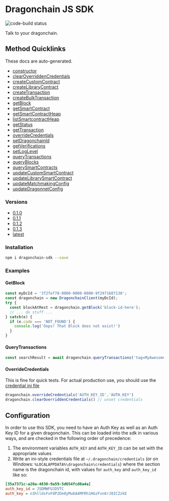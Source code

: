 # Dragonchain JS SDK

![code-build status](https://codebuild.us-west-2.amazonaws.com/badges?uuid=eyJlbmNyeXB0ZWREYXRhIjoiUFpHWHVOTHpQSHo4T3ZHSjBUT3JZQ0kzRHBybUFvbCt4WjB6MHFhY2F1dmxPTU1mUUZUYXk4d0QzTXpUMzhRek9sZ2dLclkwcTVjTEpJaElUN3cxQUdjPSIsIml2UGFyYW1ldGVyU3BlYyI6Ik56K0RLUFUxVnhpUHNCNWoiLCJtYXRlcmlhbFNldFNlcmlhbCI6MX0%3D&branch=master)

Talk to your dragonchain.

## Method Quicklinks

These docs are auto-generated.

* [constructor](https://node-sdk-docs.dragonchain.com/latest/classes/dragonchainclient.html#constructor)
* [clearOverriddenCredentials](https://node-sdk-docs.dragonchain.com/latest/classes/dragonchainclient.html#clearOverriddenCredentials)
* [createCustomContract](https://node-sdk-docs.dragonchain.com/latest/classes/dragonchainclient.html#createcustomcontract)
* [createLibraryContract](https://node-sdk-docs.dragonchain.com/latest/classes/dragonchainclient.html#createlibrarycontract)
* [createTransaction](https://node-sdk-docs.dragonchain.com/latest/classes/dragonchainclient.html#createtransaction)
* [createBulkTransaction](https://node-sdk-docs.dragonchain.com/latest/classes/dragonchainclient.html#createbulktransaction)
* [getBlock](https://node-sdk-docs.dragonchain.com/latest/classes/dragonchainclient.html#getblock)
* [getSmartContract](https://node-sdk-docs.dragonchain.com/latest/classes/dragonchainclient.html#getsmartcontract)
* [getSmartContractHeap](https://node-sdk-docs.dragonchain.com/latest/classes/dragonchainclient.html#getsmartcontractheap)
* [listSmartcontractHeap](https://node-sdk-docs.dragonchain.com/latest/classes/dragonchainclient.html#listsmartcontractheap)
* [getStatus](https://node-sdk-docs.dragonchain.com/latest/classes/dragonchainclient.html#getstatus)
* [getTransaction](https://node-sdk-docs.dragonchain.com/latest/classes/dragonchainclient.html#getTransaction)
* [overrideCredentials](https://node-sdk-docs.dragonchain.com/latest/classes/dragonchainclient.html#overridecredentials)
* [setDragonchainId](https://node-sdk-docs.dragonchain.com/latest/classes/dragonchainclient.html#setdragonchainId)
* [getVerifications](https://node-sdk-docs.dragonchain.com/latest/classes/dragonchainclient.html#getverifications)
* [setLogLevel](https://node-sdk-docs.dragonchain.com/latest/classes/dragonchainclient.html#setloglevel)
* [queryTransactions](https://node-sdk-docs.dragonchain.com/latest/classes/dragonchainclient.html#querytransactions)
* [queryBlocks](https://node-sdk-docs.dragonchain.com/latest/classes/dragonchainclient.html#queryblocks)
* [querySmartContracts](https://node-sdk-docs.dragonchain.com/latest/classes/dragonchainclient.html#querysmartcontracts)
* [updateCustomSmartContract](https://node-sdk-docs.dragonchain.com/latest/classes/dragonchainclient.html#updatesmartcontract)
* [updateLibrarySmartContract](https://node-sdk-docs.dragonchain.com/latest/classes/dragonchainclient.html#updatelibrarysmartcontract)
* [updateMatchmakingConfig](https://node-sdk-docs.dragonchain.com/latest/classes/dragonchainclient.html#updatematchmakingconfig)
* [updateDragonnetConfig](https://node-sdk-docs.dragonchain.com/latest/classes/dragonchainclient.html#updatedragonnetconfig)

### Versions

* [0.1.0](https://node-sdk-docs.dragonchain.com/0.1.0)
* [0.1.1](https://node-sdk-docs.dragonchain.com/0.1.1)
* [0.1.2](https://node-sdk-docs.dragonchain.com/0.1.2)
* [0.1.3](https://node-sdk-docs.dragonchain.com/0.1.3)
* [latest](https://node-sdk-docs.dragonchain.com/latest)

### Installation

```sh
npm i dragonchain-sdk --save
```

### Examples

#### GetBlock

```javascript
const myDcId = '3f2fef78-0000-0000-0000-9f2971607130';
const dragonchain = new DragonchainClient(myDcId);
try {
  const blockAtRest = dragonchain.getBlock('block-id-here');
  // ... do stuff ...
} catch(e) {
  if (e.code === 'NOT_FOUND') {
    console.log('Oops! That Block does not exist!')
  }
}
```

#### QueryTransactions

```javascript
const searchResult = await dragonchain.queryTransactions('tag=MyAwesomeTransactionTag')
```

#### OverrideCredentials

This is fine for quick tests. For actual production use, you should use the [credential ini file](#configuration)

```javascript
dragonchain.overrideCredentials('AUTH_KEY_ID','AUTH_KEY')
dragonchain.clearOverriddenCredentials() // unset credentials
```

## Configuration

In order to use this SDK, you need to have an Auth Key as well as an Auth Key ID for a given dragonchain.
This can be loaded into the sdk in various ways, and are checked in the following order of precedence:

1. The environment variables `AUTH_KEY` and `AUTH_KEY_ID` can be set with the appropriate values
2. Write an ini-style credentials file at `~/.dragonchain/credentials` (or on Windows: `%LOCALAPPDATA%\dragonchain\credentials`) where the section name is the dragonchain id, with values for `auth_key` and `auth_key_id` like so:

```ini
[35a7371c-a20a-4830-9a59-5d654fcd0a4a]
auth_key_id = JSDMWFUJDVTC
auth_key = n3hlldsFxFdP2De0yMu6A4MFRh1HGzFvn6rJ0ICZzkE
```
